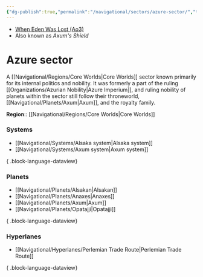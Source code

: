 ```yaml
---
{"dg-publish":true,"permalink":"/navigational/sectors/azure-sector/","tags":["sector","core","map","perlemian"]}
---
```


- [When Eden Was Lost (Ao3)](https://archiveofourown.org/works/19334440/chapters/45992584)
- Also known as *Axum's Shield*
# Azure sector

A [[Navigational/Regions/Core Worlds\|Core Worlds]] sector known primarily for its internal politics and nobility. It was formerly a part of the ruling [[Organizations/Azurian Nobility\|Azure Imperium]], and ruling nobility of planets within the sector still follow their throneworld, [[Navigational/Planets/Axum\|Axum]], and the royalty family. 

**Region**::  [[Navigational/Regions/Core Worlds\|Core Worlds]]

### Systems
- [[Navigational/Systems/Alsaka system\|Alsaka system]]
- [[Navigational/Systems/Axum system\|Axum system]]

{ .block-language-dataview}
### Planets
- [[Navigational/Planets/Alsakan\|Alsakan]]
- [[Navigational/Planets/Anaxes\|Anaxes]]
- [[Navigational/Planets/Axum\|Axum]]
- [[Navigational/Planets/Opatajji\|Opatajji]]

{ .block-language-dataview}
### Hyperlanes
- [[Navigational/Hyperlanes/Perlemian Trade Route\|Perlemian Trade Route]]

{ .block-language-dataview}